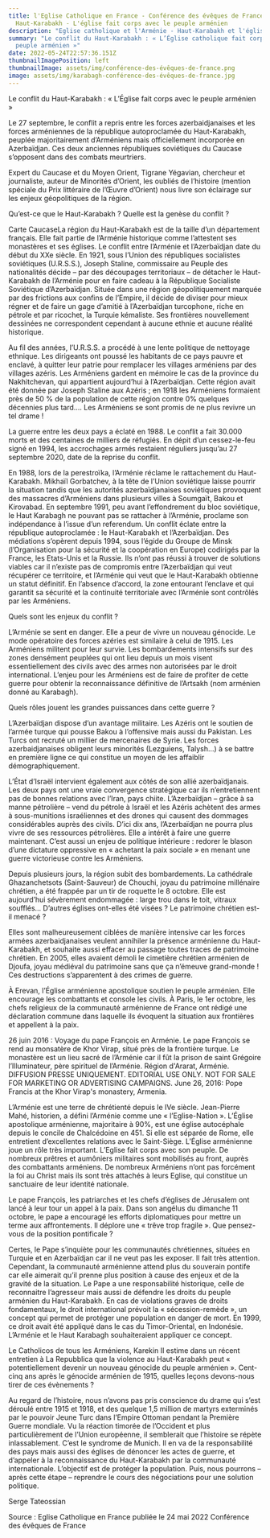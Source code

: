 ```yaml
---
title: l'Eglise Catholique en France - Conférence des évêques de France et le
  Haut-Karabakh - L'église fait corps avec le peuple arménien
description: "Eglise catholique et l'Arménie - Haut-Karabakh et l'église catholique "
summary: "Le conflit du Haut-Karabakh : « L’Église catholique fait corps avec le
  peuple arménien »"
date: 2022-05-24T22:57:36.151Z
thumbnailImagePosition: left
thumbnailImage: assets/img/conférence-des-évêques-de-france.png
image: assets/img/karabagh-conférence-des-évêques-de-france.jpg
---
```

Le conflit du Haut-Karabakh : « L’Église fait corps avec le peuple arménien »

Le 27 septembre, le conflit a repris entre les forces azerbaidjanaises et les forces arméniennes de la république autoproclamée du Haut-Karabakh, peuplée majoritairement d’Arméniens mais officiellement incorporée en Azerbaïdjan. Ces deux anciennes républiques soviétiques du Caucase s’opposent dans des combats meurtriers.

 Expert du Caucase et du Moyen Orient, Tigrane Yégavian, chercheur et journaliste, auteur de Minorités d’Orient, les oubliés de l’histoire (mention spéciale du Prix littéraire de l’Œuvre d’Orient) nous livre son éclairage sur les enjeux géopolitiques de la région.



Qu’est-ce que le Haut-Karabakh ? Quelle est la genèse du conflit ?

Carte CaucaseLa région du Haut-Karabakh est de la taille d’un département français. Elle fait partie de l’Arménie historique comme l’attestent ses monastères et ses églises. Le conflit entre l’Arménie et l’Azerbaïdjan date du début du XXe siècle. En 1921, sous l’Union des républiques socialistes soviétiques (U.R.S.S.), Joseph Staline, commissaire au Peuple des nationalités décide – par des découpages territoriaux – de détacher le Haut-Karabakh de l’Arménie pour en faire cadeau à la République Socialiste Soviétique d’Azerbaïdjan. Située dans une région géopolitiquement marquée par des frictions aux confins de l’Empire, il décide de diviser pour mieux régner et de faire un gage d’amitié à l’Azerbaïdjan turcophone, riche en pétrole et par ricochet, la Turquie kémaliste. Ses frontières nouvellement dessinées ne correspondent cependant à aucune ethnie et aucune réalité historique.

Au fil des années, l’U.R.S.S. a procédé à une lente politique de nettoyage ethnique. Les dirigeants ont poussé les habitants de ce pays pauvre et enclavé, à quitter leur patrie pour remplacer les villages arméniens par des villages azéris. Les Arméniens gardent en mémoire le cas de la province du Nakhitchevan, qui appartient aujourd’hui à l’Azerbaïdjan. Cette région avait été donnée par Joseph Staline aux Azéris ; en 1918 les Arméniens formaient près de 50 % de la population de cette région contre 0% quelques décennies plus tard…. Les Arméniens se sont promis de ne plus revivre un tel drame !




La guerre entre les deux pays a éclaté en 1988. Le conflit a fait 30.000 morts et des centaines de milliers de réfugiés. En dépit d’un cessez-le-feu signé en 1994, les accrochages armés restaient réguliers jusqu’au 27 septembre 2020, date de la reprise du conflit.



En 1988, lors de la perestroïka, l’Arménie réclame le rattachement du Haut-Karabakh. Mikhaïl Gorbatchev, à la tête de l’Union soviétique laisse pourrir la situation tandis que les autorités azerbaïdjanaises soviétiques provoquent des massacres d’Arméniens dans plusieurs villes à Soumgaït, Bakou et Kirovabad. En septembre 1991, peu avant l’effondrement du bloc soviétique, le Haut Karabagh ne pouvant pas se rattacher à l’Arménie, proclame son indépendance à l’issue d’un referendum. Un conflit éclate entre la république autoproclamée : le Haut-Karabakh et l’Azerbaïdjan. Des médiations s’opèrent depuis 1994, sous l’égide du Groupe de Minsk (l’Organisation pour la sécurité et la coopération en Europe) codirigés par la France, les Etats-Unis et la Russie. Ils n’ont pas réussi à trouver de solutions viables car il n’existe pas de compromis entre l’Azerbaïdjan qui veut récupérer ce territoire, et l’Arménie qui veut que le Haut-Karabakh obtienne un statut définitif. En l’absence d’accord, la zone entourant l’enclave et qui garantit sa sécurité et la continuité territoriale avec l’Arménie sont contrôlés par les Arméniens.

Quels sont les enjeux du conflit ?




L’Arménie se sent en danger. Elle a peur de vivre un nouveau génocide. Le mode opératoire des forces azéries est similaire à celui de 1915. Les Arméniens militent pour leur survie. Les bombardements intensifs sur des zones densément peuplées qui ont lieu depuis un mois visent essentiellement des civils avec des armes non autorisées par le droit international. L’enjeu pour les Arméniens est de faire de profiter de cette guerre pour obtenir la reconnaissance définitive de l’Artsakh (nom arménien donné au Karabagh).



Quels rôles jouent les grandes puissances dans cette guerre ?

L’Azerbaïdjan dispose d’un avantage militaire. Les Azéris ont le soutien de l’armée turque qui pousse Bakou à l’offensive mais aussi du Pakistan. Les Turcs ont recruté un millier de mercenaires de Syrie. Les forces azerbaidjanaises obligent leurs minorités (Lezguiens, Talysh…)  à se battre en première ligne ce qui constitue un moyen de les affaiblir démographiquement.



L’État d’Israël intervient également aux côtés de son allié azerbaïdjanais. Les deux pays ont une vraie convergence stratégique car ils n’entretiennent pas de bonnes relations avec l’Iran, pays chiite. L’Azerbaïdjan – grâce à sa manne pétrolière – vend du pétrole à Israël et les Azéris achètent des armes à sous-munitions israéliennes et des drones qui causent des dommages considérables auprès des civils. D’ici dix ans, l’Azerbaïdjan ne pourra plus vivre de ses ressources pétrolières. Elle a intérêt à faire une guerre maintenant. C’est aussi un enjeu de politique intérieure : redorer le blason d’une dictature oppressive en « achetant la paix sociale » en menant une guerre victorieuse contre les Arméniens.



Depuis plusieurs jours, la région subit des bombardements. La cathédrale Ghazanchetsots (Saint-Sauveur) de Chouchi, joyau du patrimoine millénaire chrétien, a été frappée par un tir de roquette le 8 octobre. Elle est aujourd’hui sévèrement endommagée : large trou dans le toit, vitraux soufflés…  D’autres églises ont-elles été visées ? Le patrimoine chrétien est-il menacé ?

Elles sont malheureusement ciblées de manière intensive car les forces armées azerbaidjanaises veulent annihiler la présence arménienne du Haut-Karabakh, et souhaite aussi effacer au passage toutes traces de patrimoine chrétien. En 2005, elles avaient démoli le cimetière chrétien arménien de Djoufa, joyau médiéval du patrimoine sans que ça n’émeuve grand-monde ! Ces destructions s’apparentent à des crimes de guerre.



À Erevan, l’Église arménienne apostolique soutien le peuple arménien. Elle encourage les combattants et console les civils. À Paris, le 1er octobre, les chefs religieux de la communauté arménienne de France ont rédigé une déclaration commune dans laquelle ils évoquent la situation aux frontières et appellent à la paix.

26 juin 2016 : Voyage du pape François en Arménie. Le pape François se rend au monsatère de Khor Virap, situé près de la frontière turque. Le monastère est un lieu sacré de l’Arménie car il fût la prison de saint Grégoire l’Illuminateur, père spirituel de l’Arménie. Région d'Ararat, Arménie. DIFFUSION PRESSE UNIQUEMENT. EDITORIAL USE ONLY. NOT FOR SALE FOR MARKETING OR ADVERTISING CAMPAIGNS. June 26, 2016: Pope Francis at the Khor Virap's monastery, Armenia.



L’Arménie est une terre de chrétienté depuis le IVe siècle. Jean-Pierre Mahé, historien, a défini l’Arménie comme une « l’Eglise-Nation ». L’Église apostolique arménienne, majoritaire à 90%, est une église autocéphale depuis le concile de Chalcédoine en 451. Si elle est séparée de Rome, elle entretient d’excellentes relations avec le Saint-Siège. L’Église arménienne joue un rôle très important. L’Eglise fait corps avec son peuple. De nombreux prêtres et aumôniers militaires sont mobilisés au front, auprès des combattants arméniens. De nombreux Arméniens n’ont pas forcément la foi au Christ mais ils sont très attachés à leurs Eglise, qui constitue un sanctuaire de leur identité nationale.



Le pape François, les patriarches et les chefs d’églises de Jérusalem ont lancé à leur tour un appel à la paix. Dans son angélus du dimanche 11 octobre, le pape a encouragé les efforts diplomatiques pour mettre un terme aux affrontements. Il déplore une « trêve trop fragile ». Que pensez-vous de la position pontificale ?

Certes, le Pape s’inquiète pour les communautés chrétiennes, situées en Turquie et en Azerbaïdjan car il ne veut pas les exposer. Il fait très attention. Cependant, la communauté arménienne attend plus du souverain pontife car elle aimerait qu’il prenne plus position à cause des enjeux et de la gravité de la situation. Le Pape a une responsabilité historique, celle de reconnaitre l’agresseur mais aussi de défendre les droits du peuple arménien du Haut-Karabakh. En cas de violations graves de droits fondamentaux, le droit international prévoit la « sécession-remède », un concept qui permet de protéger une population en danger de mort. En 1999, ce droit avait été appliqué dans le cas du Timor-Oriental, en Indonésie. L’Arménie et le Haut Karabagh souhaiteraient appliquer ce concept.



Le Catholicos de tous les Arméniens, Karekin II estime dans un récent entretien à La Repubblica que la violence au Haut-Karabakh peut « potentiellement devenir un nouveau génocide du peuple arménien ». Cent-cinq ans après le génocide arménien de 1915, quelles leçons devons-nous tirer de ces évènements ?

Au regard de l’histoire, nous n’avons pas pris conscience du drame qui s’est déroulé entre 1915 et 1918, et des quelque 1,5 million de martyrs exterminés par le pouvoir Jeune Turc dans l’Empire Ottoman pendant la Première Guerre mondiale. Vu la réaction timorée de l’Occident et plus particulièrement de l’Union européenne, il semblerait que l’histoire se répète inlassablement. C’est le syndrome de Munich. Il en va de la responsabilité des pays mais aussi des églises de dénoncer les actes de guerre, et d’appeler à la reconnaissance du Haut-Karabakh par la communauté internationale. L’objectif est de protéger la population. Puis, nous pourrons – après cette étape – reprendre le cours des négociations pour une solution politique.

Serge Tateossian 
 
Source : Eglise Catholique en France publiée le 24 mai 2022
         Conférence des évêques de France